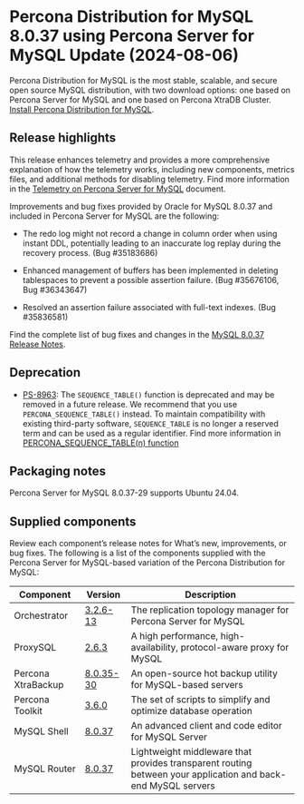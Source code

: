 # Percona Distribution for MySQL 8.0.37 using Percona Server for MySQL Update (2024-08-06)

Percona Distribution for MySQL is the most stable, scalable, and secure open source MySQL distribution, with two download options: one based on Percona Server for MySQL and one based on Percona XtraDB Cluster. [Install Percona Distribution for MySQL](installing.md).

## Release highlights

This release enhances telemetry and provides a more comprehensive explanation of how the telemetry works, including new components, metrics files, and additional methods for disabling telemetry. Find more information in the [Telemetry on Percona Server for MySQL](https://docs.percona.com/percona-server/8.0/telemetry.html) document.

Improvements and bug fixes provided by Oracle for MySQL 8.0.37 and included in Percona Server for MySQL are the following:

* The redo log might not record a change in column order when using instant DDL, potentially leading to an inaccurate log replay during the recovery process. (Bug #35183686)

* Enhanced management of buffers has been implemented in deleting tablespaces to prevent a possible assertion failure. (Bug #35676106, Bug #36343647)

* Resolved an assertion failure associated with full-text indexes. (Bug #35836581)

Find the complete list of bug fixes and changes in the [MySQL 8.0.37 Release Notes](https://dev.mysql.com/doc/relnotes/mysql/8.0/en/news-8-0-37.html).

## Deprecation

* [PS-8963](https://perconadev.atlassian.net/browse/PS-8963): The `SEQUENCE_TABLE()` function is deprecated and may be removed in a future release. We recommend that you use `PERCONA_SEQUENCE_TABLE()` instead. To maintain compatibility with existing third-party software, `SEQUENCE_TABLE` is no longer a reserved term and can be used as a regular identifier. Find more information in [PERCONA_SEQUENCE_TABLE(n) function](https://docs.percona.com/percona-server/8.0/percona-sequence-table.html)

## Packaging notes

Percona Server for MySQL 8.0.37-29 supports Ubuntu 24.04.

## Supplied components

Review each component’s release notes for What’s new, improvements, or bug fixes. The following is a list of the components supplied with the Percona Server for MySQL-based variation of the Percona Distribution for MySQL:

| Component           | Version   | Description                                |
| ------------------- | --------- | -------------------------------------------|
| Orchestrator        | [3.2.6-13](https://github.com/percona/orchestrator/releases/tag/v3.2.6-13)     | The replication topology manager for Percona Server for MySQL|
| ProxySQL            | [2.6.3](https://docs.percona.com/proxysql/2.6.3.html)     | A high performance, high-availability, protocol-aware proxy for MySQL|
| Percona XtraBackup  | [8.0.35-30](https://docs.percona.com/percona-xtrabackup/8.0/release-notes/8.0/8.0.35-30.0.html)| An open-source hot backup utility for MySQL-based servers|
| Percona Toolkit     | [3.6.0](https://docs.percona.com/percona-toolkit/release_notes.html#v3-6-0-released-2024-06-12)     | The set of scripts to simplify and optimize database operation|
| MySQL Shell         | [8.0.37](https://dev.mysql.com/doc/relnotes/mysql-shell/8.0/en/news-8-0-37.html)    | An advanced client and code editor for MySQL Server|
| MySQL Router        | [8.0.37](https://dev.mysql.com/doc/relnotes/mysql-router/8.0/en/news-8-0-37.html)    | Lightweight middleware that provides transparent routing between your application and back-end MySQL servers|

